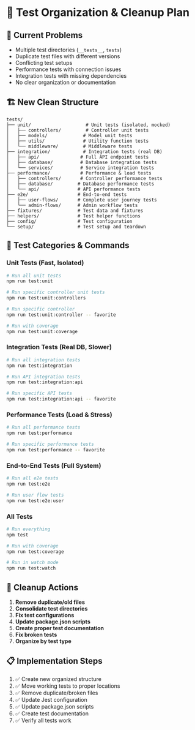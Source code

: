 # 🧹 Test Organization & Cleanup Plan

## 🎯 **Current Problems**
- Multiple test directories (`__tests__`, `tests`)
- Duplicate test files with different versions
- Conflicting test setups
- Performance tests with connection issues
- Integration tests with missing dependencies
- No clear organization or documentation

## 🏗️ **New Clean Structure**

```
tests/
├── unit/                    # Unit tests (isolated, mocked)
│   ├── controllers/         # Controller unit tests
│   ├── models/             # Model unit tests
│   ├── utils/              # Utility function tests
│   └── middleware/         # Middleware tests
├── integration/            # Integration tests (real DB)
│   ├── api/               # Full API endpoint tests
│   ├── database/          # Database integration tests
│   └── services/          # Service integration tests
├── performance/           # Performance & load tests
│   ├── controllers/       # Controller performance tests
│   ├── database/         # Database performance tests
│   └── api/              # API performance tests
├── e2e/                  # End-to-end tests
│   ├── user-flows/       # Complete user journey tests
│   └── admin-flows/      # Admin workflow tests
├── fixtures/             # Test data and fixtures
├── helpers/              # Test helper functions
├── config/               # Test configuration
└── setup/                # Test setup and teardown
```

## 🎯 **Test Categories & Commands**

### **Unit Tests** (Fast, Isolated)
```bash
# Run all unit tests
npm run test:unit

# Run specific controller unit tests
npm run test:unit:controllers

# Run specific controller
npm run test:unit:controller -- favorite

# Run with coverage
npm run test:unit:coverage
```

### **Integration Tests** (Real DB, Slower)
```bash
# Run all integration tests
npm run test:integration

# Run API integration tests
npm run test:integration:api

# Run specific API tests
npm run test:integration:api -- favorite
```

### **Performance Tests** (Load & Stress)
```bash
# Run all performance tests
npm run test:performance

# Run specific performance tests
npm run test:performance -- favorite
```

### **End-to-End Tests** (Full System)
```bash
# Run all e2e tests
npm run test:e2e

# Run user flow tests
npm run test:e2e:user
```

### **All Tests**
```bash
# Run everything
npm test

# Run with coverage
npm run test:coverage

# Run in watch mode
npm run test:watch
```

## 🧹 **Cleanup Actions**

1. **Remove duplicate/old files**
2. **Consolidate test directories**
3. **Fix test configurations**
4. **Update package.json scripts**
5. **Create proper test documentation**
6. **Fix broken tests**
7. **Organize by test type**

## 📋 **Implementation Steps**

1. ✅ Create new organized structure
2. ✅ Move working tests to proper locations
3. ✅ Remove duplicate/broken files
4. ✅ Update Jest configuration
5. ✅ Update package.json scripts
6. ✅ Create test documentation
7. ✅ Verify all tests work
